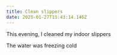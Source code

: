 ```yaml
---
title: Clean slippers
date: 2025-01-27T15:43:14.146Z
---
```


This evening, I cleaned my indoor slippers

The water was freezing cold
